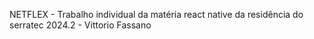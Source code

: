 NETFLEX - Trabalho individual da matéria react native da residência do serratec 2024.2 - Vittorio Fassano
